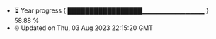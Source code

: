 - ⏳ Year progress { █████████████████▁▁▁▁▁▁▁▁▁▁▁▁▁ } 58.88 %
- ⏰ Updated on Thu, 03 Aug 2023 22:15:20 GMT


